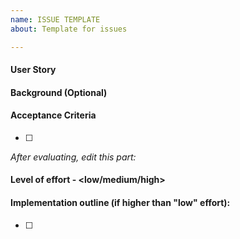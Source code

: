 ```yaml
---
name: ISSUE TEMPLATE
about: Template for issues

---
```


#### User Story

<TODO>

#### Background (Optional)

<TODO>

#### Acceptance Criteria

- [ ] <TODO>

_After evaluating, edit this part:_

#### Level of effort - <low/medium/high>

#### Implementation outline (if higher than "low" effort):

- [ ] <TODO>
